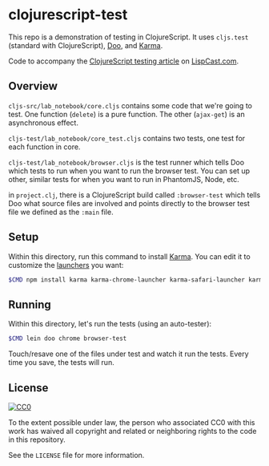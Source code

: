 # clojurescript-test

This repo is a demonstration of testing in ClojureScript. It uses
`cljs.test` (standard with ClojureScript),
[Doo](https://github.com/bensu/doo), and
[Karma](http://karma-runner.github.io/).

Code to accompany the
[ClojureScript testing article](http://www.lispcast.com/testing-clojurescript)
on [LispCast.com](http://www.lispcast.com/).

## Overview

`cljs-src/lab_notebook/core.cljs` contains some code that we're going
to test. One function (`delete`) is a pure function. The other
(`ajax-get`) is an asynchronous effect.

`cljs-test/lab_notebook/core_test.cljs` contains two tests, one test
for each function in core.

`cljs-test/lab_notebook/browser.cljs` is the test runner which tells
Doo which tests to run when you want to run the browser test. You can
set up other, similar tests for when you want to run in PhantomJS,
Node, etc.

in `project.clj`, there is a ClojureScript build called
`:browser-test` which tells Doo what source files are involved and
points directly to the browser test file we defined as the `:main`
file.

## Setup

Within this directory, run this command to install
[Karma](http://karma-runner.github.io/). You can edit it to customize
the
[launchers](https://karma-runner.github.io/latest/config/browsers.html)
you want:

```bash
$CMD npm install karma karma-chrome-launcher karma-safari-launcher karma-cljs-test --save-dev
```

## Running

Within this directory, let's run the tests (using an auto-tester):

```bash
$CMD lein doo chrome browser-test
```

Touch/resave one of the files under test and watch it run the
tests. Every time you save, the tests will run.

## License

[![CC0](http://i.creativecommons.org/p/zero/1.0/88x31.png)](http://creativecommons.org/publicdomain/zero/1.0/)

To the extent possible under law, the person who associated CC0 with
this work has waived all copyright and related or neighboring rights
to the code in this repository.

See the `LICENSE` file for more information.
